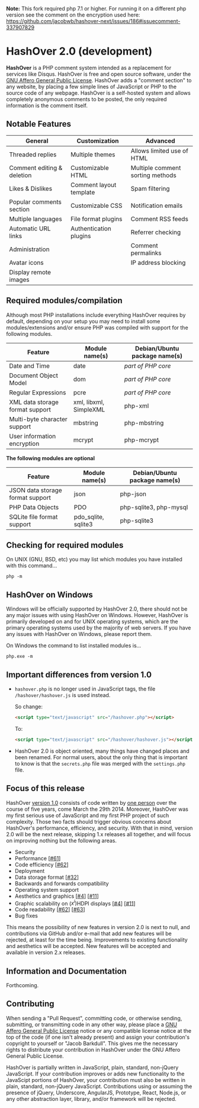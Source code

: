 **Note:** This fork required php 7.1 or higher. For running it on a different php version see the comment on the encryption used here: https://github.com/jacobwb/hashover-next/issues/186#issuecomment-337907829

HashOver 2.0 (development)
===
**HashOver** is a PHP comment system intended as a replacement for services like Disqus. HashOver is free and open source software, under the [GNU Affero General Public License](http://www.gnu.org/licenses/agpl.html). HashOver adds a "comment section" to any website, by placing a few simple lines of JavaScript or PHP to the source code of any webpage. HashOver is a self-hosted system and allows completely anonymous comments to be posted, the only required information is the comment itself.


Notable Features
---
General                          | Customization           | Advanced
-------------------------------- | ----------------------- | --------------------------------
Threaded replies                 | Multiple themes         | Allows limited use of HTML
Comment editing & deletion       | Customizable HTML       | Multiple comment sorting methods
Likes & Dislikes                 | Comment layout template | Spam filtering
Popular comments section         | Customizable CSS        | Notification emails
Multiple languages               | File format plugins     | Comment RSS feeds
Automatic URL links              | Authentication plugins  | Referrer checking
Administration                   |                         | Comment permalinks
Avatar icons                     |                         | IP address blocking
Display remote images            |                         |


Required modules/compilation
---
Although most PHP installations include everything HashOver requires by default, depending on your setup you may need to install some modules/extensions and/or ensure PHP was compiled with support for the following modules.

Feature                          | Module name(s)          | Debian/Ubuntu package name(s)
-------------------------------- | ----------------------- | -----------------------------
Date and Time                    | date                    | *part of PHP core*
Document Object Model            | dom                     | *part of PHP core*
Regular Expressions              | pcre                    | *part of PHP core*
XML data storage format support  | xml, libxml, SimpleXML  | php-xml
Multi-byte character support     | mbstring                | php-mbstring
User information encryption      | mcrypt                  | php-mcrypt

**The following modules are optional**

Feature                          | Module name(s)          | Debian/Ubuntu package name(s)
-------------------------------- | ----------------------- | -----------------------------
JSON data storage format support | json                    | php-json
PHP Data Objects                 | PDO                     | php-sqlite3, php-mysql
SQLite file format support       | pdo_sqlite, sqlite3     | php-sqlite3


Checking for required modules
---
On UNIX (GNU, BSD, etc) you may list which modules you have installed with this command...
```
php -m
```


HashOver on Windows
---
Windows will be officially supported by HashOver 2.0, there should not be any major issues with using HashOver on Windows. However, HashOver is primarily developed on and for UNIX operating systems, which are the primary operating systems used by the majority of web servers. If you have any issues with HashOver on Windows, please report them.

On Windows the command to list installed modules is...
```
php.exe -m
```


Important differences from version 1.0
---
- `hashover.php` is no longer used in JavaScript tags, the file `/hashover/hashover.js` is used instead.

  So change:

  ```html
  <script type="text/javascript" src="/hashover.php"></script>
  ```

  To:

  ```html
  <script type="text/javascript" src="/hashover/hashover.js"></script>
  ```

- HashOver 2.0 is object oriented, many things have changed places and been renamed. For normal users, about the only thing that is important to know is that the `secrets.php` file was merged with the `settings.php` file.


Focus of this release
---
HashOver [version 1.0](https://github.com/jacobwb/hashover) consists of code written by [one person](http://tildehash.com/?page=author) over the course of five years, come March the 29th 2014. Moreover, HashOver was my first serious use of JavaScript and my first PHP project of such complexity. Those two facts should trigger obvious concerns about HashOver's performance, efficiency, and security. With that in mind, version 2.0 will be the next release, skipping 1.x releases all together, and will focus on improving nothing but the following areas.

- Security
- Performance [[#61](https://github.com/jacobwb/hashover-next/issues/61)]
- Code efficiency [[#62](https://github.com/jacobwb/hashover-next/issues/62)]
- Deployment
- Data storage format [[#32](https://github.com/jacobwb/hashover-next/issues/32)]
- Backwards and forwards compatibility
- Operating system support
- Aesthetics and graphics [[#4](https://github.com/jacobwb/hashover-next/issues/4)] [[#11](https://github.com/jacobwb/hashover-next/issues/11)]
- Graphic scalability on (*x<sup>i</sup>*)HDPI displays [[#4](https://github.com/jacobwb/hashover-next/issues/4)] [[#11](https://github.com/jacobwb/hashover-next/issues/11)]
- Code readability [[#62](https://github.com/jacobwb/hashover-next/issues/62)] [[#63](https://github.com/jacobwb/hashover-next/issues/63)]
- Bug fixes

This means the possibility of new features in version 2.0 is next to null, and contributions via GitHub and/or e-mail that add new features will be rejected, at least for the time being. Improvements to existing functionality and aesthetics will be accepted. New features will be accepted and available in version 2.x releases.


Information and Documentation
---
Forthcoming.


Contributing
---
When sending a "Pull Request", committing code, or otherwise sending, submitting, or transmitting code in any other way, please place a [GNU Affero General Public License](http://www.gnu.org/licenses/agpl.html) notice or any compatible license notice at the top of the code (if one isn't already present) and assign your contribution's copyright to yourself or "Jacob Barkdull". This gives me the necessary rights to distribute your contribution in HashOver under the GNU Affero General Public License.

HashOver is partially written in JavaScript, plain, standard, non-jQuery JavaScript. If your contribution improves or adds new functionality to the JavaScipt portions of HashOver, your contribution must also be written in plain, standard, non-jQuery JavaScript. Contributions using or assuming the presence of jQuery, Underscore, AngularJS, Prototype, React, Node.js, or any other abstraction layer, library, and/or framework will be rejected.
